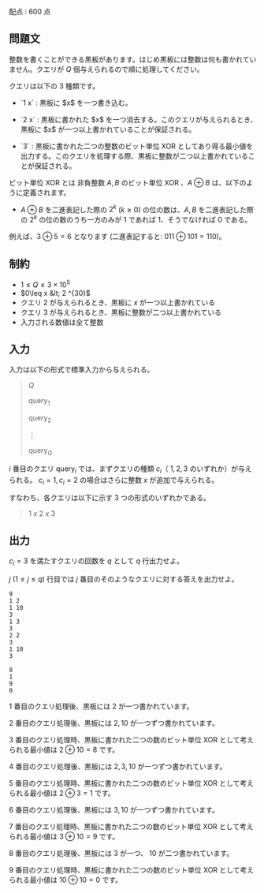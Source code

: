 配点 : $600$ 点

## 問題文

整数を書くことができる黒板があります。はじめ黒板には整数は何も書かれていません。クエリが $Q$ 個与えられるので順に処理してください。

クエリは以下の $3$ 種類です。

- <p>`1 x` : 黒板に $x$ を一つ書き込む。</p>
- <p>`2 x` : 黒板に書かれた $x$ を一つ消去する。このクエリが与えられるとき、黒板に $x$ が一つ以上書かれていることが保証される。</p>
- <p>`3` : 黒板に書かれた二つの整数のビット単位 XOR としてあり得る最小値を出力する。このクエリを処理する際、黒板に整数が二つ以上書かれていることが保証される。</p>

ビット単位 XOR とは
非負整数 $A, B$ のビット単位 XOR 、$A \oplus B$ は、以下のように定義されます。

- $A \oplus B$ を二進表記した際の $2^k$ ($k \geq 0$) の位の数は、$A, B$ を二進表記した際の $2^k$ の位の数のうち一方のみが $1$ であれば $1$、そうでなければ $0$ である。

例えば、$3 \oplus 5 = 6$ となります (二進表記すると: $011 \oplus 101 = 110$)。

## 制約

- $1\leq Q \leq 3\times 10^5$
- $0\leq x &lt; 2 ^{30}$
- クエリ $2$ が与えられるとき、黒板に $x$ が一つ以上書かれている
- クエリ $3$ が与えられるとき、黒板に整数が二つ以上書かれている
- 入力される数値は全て整数

## 入力

入力は以下の形式で標準入力から与えられる。

> $Q$
> 
> $\mathrm{query}_1$
> 
> $\mathrm{query}_2$
> 
> $\vdots$
> 
> $\mathrm{query}_Q$

$i$ 番目のクエリ $\mathrm{query}_i$ では、まずクエリの種類 $c_i$（ $1, 2, 3$ のいずれか）が与えられる。
$c_i = 1, c_i = 2$ の場合はさらに整数 $x$ が追加で与えられる。

すなわち、各クエリは以下に示す $3$ つの形式のいずれかである。

> $1$ $x$
> $2$ $x$
> $3$

## 出力

$c_i=3$ を満たすクエリの回数を $q$ として $q$ 行出力せよ。

$j\ (1\leq j\leq q)$ 行目では $j$ 番目のそのようなクエリに対する答えを出力せよ。

```input1
9
1 2
1 10
3
1 3
3
2 2
3
1 10
3
```

```output1
8
1
9
0
```

$1$ 番目のクエリ処理後、黒板には $2$ が一つ書かれています。

$2$ 番目のクエリ処理後、黒板には $2,10$ が一つずつ書かれています。

$3$ 番目のクエリ処理時、黒板に書かれた二つの数のビット単位 XOR として考えられる最小値は $2\oplus 10=8$ です。

$4$ 番目のクエリ処理後、黒板には $2,3,10$ が一つずつ書かれています。

$5$ 番目のクエリ処理時、黒板に書かれた二つの数のビット単位 XOR として考えられる最小値は $2\oplus 3=1$ です。

$6$ 番目のクエリ処理後、黒板には $3,10$ が一つずつ書かれています。

$7$ 番目のクエリ処理時、黒板に書かれた二つの数のビット単位 XOR として考えられる最小値は $3\oplus 10=9$ です。

$8$ 番目のクエリ処理後、黒板には $3$ が一つ、 $10$ が二つ書かれています。

$9$ 番目のクエリ処理時、黒板に書かれた二つの数のビット単位 XOR として考えられる最小値は $10\oplus 10=0$ です。